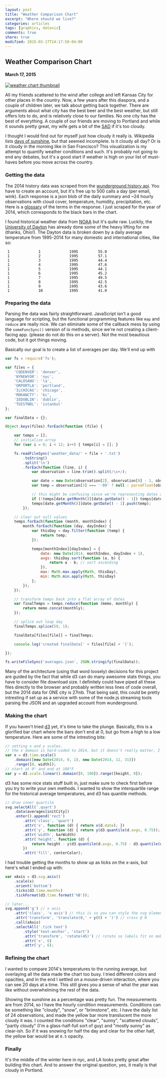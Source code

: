 ```yaml
---
layout: post
title: "Weather Comparison Chart"
excerpt: "Where should we live?"
categories: articles
tags: [graphics, dataviz]
comments: true
share: true
modified: 2015-03-17T14:17:50-04:00
---
```


## Weather Comparison Chart

#### March 17, 2015

[![weather chart thumbnail](/images/weather_thumb.png)](/weather.html)

All my friends scattered to the wind after college and left Kansas City for other places in the country. Now, a few years after this diaspora, and a couple of children later, we talk about getting back together. There are arguments about what city has the best beer and the best weather, but still offers lots to do, and is relatively close to our families. No one city has the best of everything. A couple of our friends are moving to Portland and while it sounds pretty great, my wife gets a bit of the [SAD](http://www.mayoclinic.org/diseases-conditions/seasonal-affective-disorder/basics/definition/con-20021047) if it's too cloudy.

I thought I would find out for myself just how cloudy it really is. Wikipedia lists [days of sunshine](http://en.wikipedia.org/wiki/Portland,_Oregon#Climate), but that seemed incomplete. Is it cloudy all day? Or is it cloudy in the morning like in San Francisco? This visualization is my attempt to quantify weather conditions and such. It's probably not going to end any debates, but it's a good start if weather is high on your list of must-haves before you move across the country.

### Getting the data

The 2014 history data was scraped from the [wunderground history api](http://www.wunderground.com/weather/api/d/docs?d=data/history&MR=1). You have to create an account, but it's free up to 500 calls a day (per email, wink). Each response is a json blob of the daily summary and ~24 hourly observations with cloud cover, temperature, humidity, precipitation, etc. Here is a [glossary](http://www.wunderground.com/weather/api/d/docs?d=resources/phrase-glossary) of the terms in the response. I just scraped for the year of 2014, which corresponds to the black bars in the chart.

I found historical weather data from [NOAA](ftp://ftp.ncdc.noaa.gov/pub/data/gsod/) but it's quite raw. Luckily, the [University of Dayton](http://academic.udayton.edu/kissock/http/Weather/) has already done some of the heavy lifting for me (thanks, Ohio!). The Dayton data is broken down by a daily average temperature from 1995-2014 for many domestic and international cities, like so:

```
 1             1             1995         55.0
 1             2             1995         57.1
 1             3             1995         44.4
 1             4             1995         47.6
 1             5             1995         44.1
 1             6             1995         45.2
 1             7             1995         49.5
 1             8             1995         42.5
 1             9             1995         43.6
 1             10            1995         41.0
```

### Preparing the data

Parsing the data was fairly straightforward. JavaScript isn't a good language for scripting, but the functional programming features like `map` and `reduce` are really nice. We can eliminate some of the callback mess by using the `someFuncSync()` version of io methods, since we're not creating a client-facing app. (please do not do this on a server). Not the most beautious code, but it got things moving.

Basically our goal is to create a list of averages per day. We'll end up with

```javascript
var fs = require('fs');

var files = {
    'CODENVER': 'denver',
    'NYNEWYOR': 'nyc',
    'CALOSANG': 'la',
    'ORPORTLA': 'portland',
    'ILCHICAG': 'chicago',
    'MOKANCTY': 'kc',
    'IEDUBLIN': 'dublin',
    'TUISTNBL': 'istanbul'
};

var finalData = {};

Object.keys(files).forEach(function (file) {

    var temps = [];
    // initialize array
    for (var i = 0; i < 12; i++) { temps[i] = []; }

    fs.readFileSync('weather_data/' + file + '.txt')
        .toString()
        .split('\n')
        .forEach(function (line, i) {
            var observation = line.trim().split(/\s+/);

            var date = new Date(observation[2], observation[0] - 1, observation[1]);
            var temp = observation[3] === '-99' ? null : parseFloat(observation[3], 10);

            // this might be confusing since we're representing dates as 0-indexed instead of the js convention of 1-indexed
            if (!temps[date.getMonth()][date.getDate() - 1]) temps[date.getMonth()][date.getDate() - 1] = [];
            temps[date.getMonth()][date.getDate() - 1].push(temp);
        });

    // clear out null values
    temps.forEach(function (month, monthIndex) {
        month.forEach(function (day, dayIndex) {
            var thisDay = day.filter(function (temp) {
                return temp;
            });

            temps[monthIndex][dayIndex] = {
                date: new Date(2014, monthIndex, dayIndex + 1),
                avgs: thisDay.sort(function (a, b) {
                    return a - b; // sort ascending
                }),
                max: Math.max.apply(Math, thisDay),
                min: Math.min.apply(Math, thisDay)
            };
        });
    });

    // transform temps back into a flat array of dates
    var finalTemps = temps.reduce(function (memo, monthly) {
        return memo.concat(monthly);
    });

    // splice out leap day
    finalTemps.splice(59, 1);

    finalData[files[file]] = finalTemps;

    console.log('created finalData[' + files[file] + ']');

});

fs.writeFileSync('averages.json', JSON.stringify(finalData));
```

Many of the architecture (using that word loosely) decisions for this project are guided by the fact that while d3 can do many awesome stats things, you have to consider file download size. I definitely could have piped all these files directly to the browser and probably written less lines of code overall, but the 2014 data for ONE city is 27mb. That being said, this could be pretty intresting if set up as a service with some of the node.js streaming tools parsing the JSON and an upgraded account from wunderground.

### Making the chart
If you haven't tried [d3](http://d3js.org) yet, it's time to take the plunge. Basically, this is a glorified bar chart where the bars don't end at 0, but go from a high to a low temperature. Here are some of the intresting bits:

```javascript
// setting x and y scales.
// the x domain is hard-coded to 2014, but it doesn't really matter, I just picked a year with no leap year.
var x = d3.time.scale()
    .domain([new Date(2014, 0, 1), new Date(2014, 11, 31)])
    .range([0, width]);
// start at 0° and end at 100°F
var y = d3.scale.linear().domain([0, 100]).range([height, 0]);
```
d3 has some nice stats stuff built in, just make sure to check first before you try to write your own methods. I wanted to show the interquartile range for the historical average temperatures, and d3 has quantile methods.

```javascript
// draw inner quartile
svg.selectAll('.quart')
    .data(averages[initCity])
    .enter().append('rect')
        .attr('class', 'quart')
        .attr('x', function (d) { return x(d.date); })
        .attr('y', function (d) { return y(d3.quantile(d.avgs, 0.75)); })
        .attr('width', barWidth)
        .attr('height', function (d) {
            return height - y(d3.quantile(d.avgs, 0.75) - d3.quantile(d.avgs, 0.25));
        })
        .attr('fill', centerColor);
```

I had trouble getting the months to show up as ticks on the x-axis, but here's what I ended up with:

```javascript
var xAxis = d3.svg.axis()
    .scale(x)
    .orient('bottom')
    .ticks(d3.time.months)
    .tickFormat(d3.time.format('%B'));

// later...
svg.append('g') // x axis
    .attr('class', 'x axis') // this is so you can style the svg elements with css
    .attr('transform', 'translate(0,' + y(0) + ')') // cross @ 0
    .call(xAxis)
    .selectAll('.tick text')
        .style('text-anchor', 'start')
        .attr('transform', 'rotate(45)') // rotate so labels fit on mobile
        .attr('x', 6)
        .attr('y', 6);
```

### Refining the chart
I wanted to compare 2014's temperatures to the running average, but overlaying all the data made the chart too busy. I tried different colors and opacities, and in the end I settled on a mouse-driven interaction, where you can see 20 days at a time. This still gives you a sense of what the year was like  without overwhelming the rest of the data.

Showing the sunshine as a percentage was pretty fun. The measurements are from 2014, so I have the hourly condition measurements. Conditions can be something like "cloudy", "snow", or "brimstone", etc. I have the daily list of 24 observations, and made the yellow bar more translucent the more cloudy it was. I counted the conditions "clear", "sunny", "scattered clouds", "partly cloudy" (I'm a glass-half-full sort of guy) and "mostly sunny" as clear-ish. So if it was snowing for half the day and clear for the other half, the yellow bar would be at `0.5` opacity.

### Finally

It's the middle of the winter here in nyc, and LA looks pretty great after building this chart. And to answer the original question, yes, it really is that cloudy in Portland.
